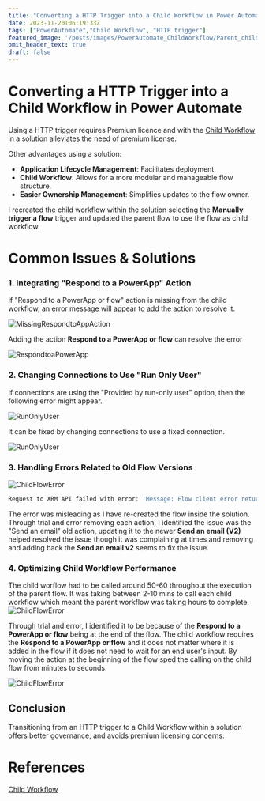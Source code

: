 ```yaml
---
title: "Converting a HTTP Trigger into a Child Workflow in Power Automate"
date: 2023-11-20T06:19:33Z
tags: ["PowerAutomate","Child Workflow", "HTTP trigger"]
featured_image: '/posts/images/PowerAutomate_ChildWorkflow/Parent_childFlow.png'
omit_header_text: true
draft: false
---
```


# Converting a HTTP Trigger into a Child Workflow in Power Automate

Using a HTTP trigger requires Premium licence and with the [Child Workflow](https://learn.microsoft.com/en-us/power-automate/create-child-flows) in a solution alleviates the need of premium license.

Other advantages using a solution:

- **Application Lifecycle Management**: Facilitates deployment.
- **Child Workflow**: Allows for a more modular and manageable flow structure.
- **Easier Ownership Management**: Simplifies updates to the flow owner.

I recreated the child workflow within the solution selecting the **Manually trigger a flow** trigger and updated the parent flow to use the flow as child workflow.

# Common Issues & Solutions

### 1. Integrating "Respond to a PowerApp" Action

If "Respond to a PowerApp or flow" action is missing from the child workflow, an error message will appear to add the action to resolve it. 

![MissingRespondtoAppAction](../images/PowerAutomate_ChildWorkflow/MissingRespondtoAppAction.png)

Adding the action **Respond to a PowerApp or flow** can resolve the error

![RespondtoaPowerApp](../images/PowerAutomate_ChildWorkflow/RespondtoaPowerApp.png)

### 2. Changing Connections to Use "Run Only User"

If connections are using the "Provided by run-only user" option, then the following error might appear.

![RunOnlyUser](../images/PowerAutomate_ChildWorkflow/RunOnlyUser.png)

It can be fixed by changing connections to use a fixed connection.

![RunOnlyUser](../images/PowerAutomate_ChildWorkflow/NotToUseRunOnlyUsers.png)

### 3. Handling Errors Related to Old Flow Versions

![ChildFlowError](../images/PowerAutomate_ChildWorkflow/ChildFlowError.png)

```powershell
Request to XRM API failed with error: 'Message: Flow client error returned with status code "BadRequest" and details "["error":{"code":"ChildFlowsUnsupportedForNonOpenApiConnections","message":"The workflow with id 'c18d3e7a-067e-ee11-8178-002248c6b301', name <...> child workflow cannot be used as a child workflow because it is on an old version of Flow. Please re-create it inside a solution."})". Code: 0x80060467 InnerError:'.
```
The error was misleading as I have re-created the flow inside the solution. Through trial and error removing each action, I identified the issue was the "Send an email" old action, updating it to the newer **Send an email (V2)** helped resolved the issue though it was complaining at times and removing and adding back the **Send an email v2** seems to fix the issue.


### 4. Optimizing Child Workflow Performance

The child worflow had to be called around 50-60 throughout the execution of the parent flow. It was taking between 2-10 mins to call each child workflow which meant the parent workflow was taking hours to complete. 
![ChildFlowError](../images/PowerAutomate_ChildWorkflow/Timings_WithRespondAtEnd.png)

Through trial and error, I identified it to be because of the **Respond to a PowerApp or flow** being at the end of the flow. The child workflow requires the **Respond to a PowerApp or flow** and it does not matter where it is added in the flow if it does not need to wait for an end user's input. By moving the action at the beginning of the flow sped the calling on the child flow from minutes to seconds.

![ChildFlowError](../images/PowerAutomate_ChildWorkflow/Timings_WithRespondAtBeginning.png)

## Conclusion

Transitioning from an HTTP trigger to a Child Workflow within a solution offers better governance, and avoids premium licensing concerns. 

# References

[Child Workflow](https://learn.microsoft.com/en-us/power-automate/create-child-flows)
